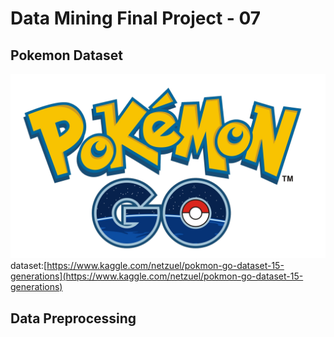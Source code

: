 # Data Mining Final Project - 07
## Pokemon Dataset
![](img/logo.png)
dataset:[https://www.kaggle.com/netzuel/pokmon-go-dataset-15-generations](https://www.kaggle.com/netzuel/pokmon-go-dataset-15-generations)


## Data Preprocessing







